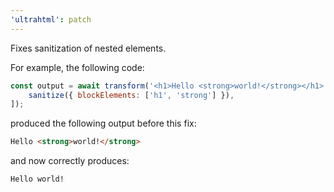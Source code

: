```yaml
---
'ultrahtml': patch
---
```


Fixes sanitization of nested elements.

For example, the following code:

```js
const output = await transform('<h1>Hello <strong>world!</strong></h1>', [
	sanitize({ blockElements: ['h1', 'strong'] }),
]);
```

produced the following output before this fix:

```html
Hello <strong>world!</strong>
```

and now correctly produces:

```html
Hello world!
```
